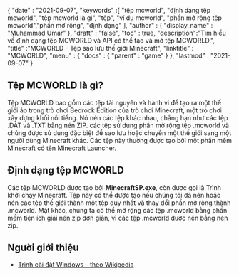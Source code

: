 {
  "date" : "2021-09-07",
  "keywords" :[ "tệp mcworld", "định dạng tệp mcworld", "tệp mcworld là gì", "tệp", "ví dụ mcworld", "phần mở rộng tệp mcworld","phần mở rộng", "định dạng" ],
  "author" : {
    "display_name" : "Muhammad Umar"
},
  "draft" : "false",
  "toc" : true,
  "description":"Tìm hiểu về định dạng tệp MCWORLD và API có thể tạo và mở tệp MCWORLD.",
  "title" :"MCWORLD - Tệp sao lưu thế giới Minecraft",
  "linktitle" : "MCWORLD",
  "menu" : {
    "docs" : {
      "parent" : "game"
}
},
  "lastmod" : "2021-09-07"
}

## Tệp MCWORLD là gì?
Tệp MCWORLD bao gồm các tệp tài nguyên và hành vi để tạo ra một thế giới ảo trong trò chơi Bedrock Edition của trò chơi Minecraft, một trò chơi xây dựng khối nổi tiếng. Nó nén các tệp khác nhau, chẳng hạn như các tệp .DAT và .TXT bằng nén ZIP. các tệp sử dụng phần mở rộng tệp .mcworld và chúng được sử dụng đặc biệt để sao lưu hoặc chuyển một thế giới sang một người dùng Minecraft khác. Các tệp này thường được tạo bởi một phần mềm Minecraft có tên Minecraft Launcher.

## Định dạng tệp MCWORLD
Các tệp MCWORLD được tạo bởi **MinecraftSP.exe**, còn được gọi là Trình khởi chạy Minecraft. Tệp này có thể được tạo nếu chúng tôi đã nén hoặc nén các tệp thế giới thành một tệp duy nhất và thay đổi phần mở rộng thành .mcworld. Mặt khác, chúng ta có thể mở rộng các tệp .mcworld bằng phần mềm tiện ích giải nén zip đơn giản, vì các tệp .mcworld được nén bằng nén zip.



## Người giới thiệu

* [Trình cài đặt Windows - theo Wikipedia](https://en.wikipedia.org/wiki/Windows_Installer)



